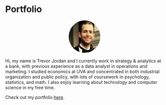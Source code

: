 # Portfolio
<p align="center"><img src="./assets/profile_pic.png" alt="profile_pic" width="100"/></p>

Hi, my name is Trevor Jordan and I currently work in strategy & analytics at a bank, with previous experience as a data analyst in operations and marketing. I studied economics at UVA and concentrated in both industrial organization and public policy, with lots of coursework in psychology, statistics, and math. I also enjoy learning about technology and computer science in my free time.

Check out my portfolio [here](https://www.github.com/tsj7ww/portfolio#readme).
